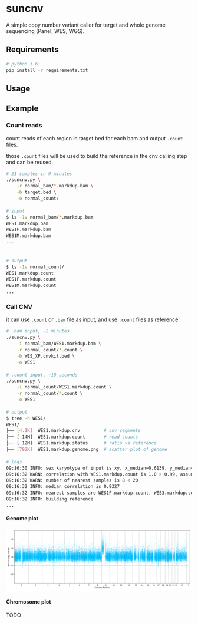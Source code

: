 # suncnv

A simple copy number variant caller for target and whole genome sequencing (Panel, WES, WGS).

## Requirements

```bash
# python 3.6+
pip install -r requirements.txt
```

## Usage

## Example

### Count reads

count reads of each region in target.bed for each bam and output `.count` files.

those `.count` files will be used to build the reference in the cnv calling step and can be reused.

```bash
# 21 samples in 9 minutes
./suncnv.py \
    -r normal_bam/*.markdup.bam \
    -b target.bed \
    -o normal_count/

# input
$ ls -1v normal_bam/*.markdup.bam
WES1.markdup.bam
WES1F.markdup.bam
WES1M.markdup.bam
...


# output
$ ls -1v normal_count/
WES1.markdup.count
WES1F.markdup.count
WES1M.markdup.count
...
```

### Call CNV

it can use `.count` or `.bam` file as input, and use `.count` files as reference.

```bash
# .bam input, ~2 minutes
./suncnv.py \
    -i normal_bam/WES1.markdup.bam \
    -r normal_count/*.count \
    -b WES_XP.cnvkit.bed \
    -o WES1 

# .count input, ~10 seconds
./suncnv.py \
    -i normal_count/WES1.markdup.count \
    -r normal_count/*.count \
    -o WES1 

# output
$ tree -h WES1/
WES1/
├── [4.1K]  WES1.markdup.cnv         # cnv segments
├── [ 14M]  WES1.markdup.count       # read counts
├── [ 12M]  WES1.markdup.status      # ratio vs reference
├── [792K]  WES1.markdup.genome.png  # scatter plot of genome

# logs
09:16:30 INFO: sex karyotype of input is xy, x_median=0.6139, y_median=0.7472
09:16:32 WARN: correlation with WES1.markdup.count is 1.0 > 0.99, assume the same sample, skipping
09:16:32 WARN: number of nearest samples is 8 < 20
09:16:32 INFO: median correlation is 0.9327
09:16:32 INFO: nearest samples are WES1F.markdup.count, WES3.markdup.count, WES3F.markdup.count, ...
09:16:32 INFO: building reference
...
```

#### Genome plot

![genome.png](genome.png)

#### Chromosome plot

TODO
